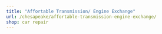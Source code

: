 ```yaml
---
title: "Affortable Transmission/ Engine Exchange"
url: /chesapeake/affortable-transmission-engine-exchange/
shop: car repair
---
```

